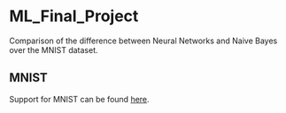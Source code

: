# ML_Final_Project
Comparison of the difference between Neural Networks and Naive Bayes over the MNIST dataset.

## MNIST
Support for MNIST can be found [here](http://yann.lecun.com/exdb/mnist/).
